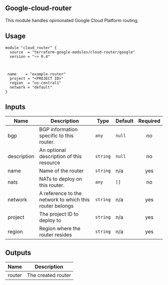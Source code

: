 ## **Google-cloud-router**


This module handles opinionated Google Cloud Platform routing.



## Usage


```hcl
module "cloud_router" {
  source  = "terraform-google-modules/cloud-router/google"
  version = "~> 0.4"



 name    = "example-router"
  project = "<PROJECT ID>"
  region  = "us-central1"
  network = "default"
}
```


## **Inputs**



| Name | Description | Type | Default | Required |
|------|-------------|------|---------|:--------:|
| bgp | BGP information specific to this router. | `any` | `null` | no |
| description | An optional description of this resource | `string` | `null` | no |
| name | Name of the router | `string` | n/a | yes |
| nats | NATs to deploy on this router. | `any` | `[]` | no |
| network | A reference to the network to which this router belongs | `string` | n/a | yes |
| project | The project ID to deploy to | `string` | n/a | yes |
| region | Region where the router resides | `string` | n/a | yes |



## **Outputs**



| **Name** | **Description** |
|------|-------------|
| router | The created router |



